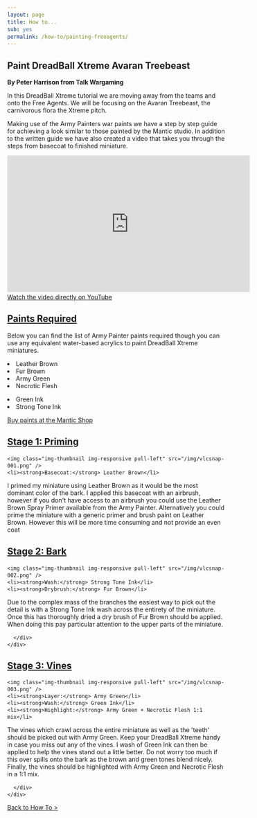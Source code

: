 ```yaml
---
layout: page
title: How to...
sub: yes
permalink: /how-to/painting-freeagents/
---
```

<h2>Paint DreadBall Xtreme Avaran Treebeast</h2>
<strong>By Peter Harrison from Talk Wargaming</strong>

In this DreadBall Xtreme tutorial we are moving away from the teams and onto the Free Agents. We will be focusing on the Avaran Treebeast, the carnivorous flora the Xtreme pitch.

Making use of the Army Painters war paints we have a step by step guide for achieving a look similar to those painted by the Mantic studio. In addition to the written guide we have also created a video that takes you through the steps from basecoat to finished miniature.

<iframe width="560" height="315" src="https://www.youtube.com/embed/GL_rz1KBKB4" frameborder="0" allowfullscreen></iframe>
<!-- leave this in for mobile users -->
<a class="btn btn-danger" target="_blank" href="http://youtu.be/GL_rz1KBKB4">Watch the video directly on YouTube</a>

<div class="panel-group" id="accordion" role="tablist" aria-multiselectable="true">
  <div class="panel panel-default">
    <div class="panel-heading" role="tab" id="headingOne">
      <h2 class="panel-title">
	<a data-toggle="collapse" data-parent="#accordion" href="#collapseOne" aria-expanded="true" aria-controls="collapseOne">
	  Paints Required
	</a>
      </h2>
    </div>
    <div id="collapseOne" class="panel-collapse collapse" role="tabpanel" aria-labelledby="headingOne">
      <div class="panel-body">

Below you can find the list of Army Painter paints required though you can use any equivalent water-based acrylics to paint DreadBall Xtreme miniatures. 

<!-- Content Row -->
<div class="row">
<div class="col-md-4">
<p><li>Leather Brown</li>
<li>Fur Brown</li>
<li>Army Green</li>
<li>Necrotic Flesh</li></p>
</div>
<!-- /.col-md-4 -->
 <div class="col-md-4">
<p><li>Green Ink</li>
<li>Strong Tone Ink</li>
</p>
</div>

<p><a href="http://www.manticgames.com/mantic-shop.html" class="btn btn-danger">Buy paints at the Mantic Shop</a></p>

</div>
<!-- /.row -->
     </div>
    </div>
  </div>
  <div class="panel panel-default">
    <div class="panel-heading" role="tab" id="headingTwo">
      <h2 class="panel-title">
        <a class="collapsed" data-toggle="collapse" data-parent="#accordion" href="#collapseTwo" aria-expanded="false" aria-controls="collapseTwo">
          Stage 1: Priming
        </a>
      </h2>
    </div>
    <div id="collapseTwo" class="panel-collapse collapse" role="tabpanel" aria-labelledby="headingTwo">
      <div class="panel-body">
      
    <img class="img-thumbnail img-responsive pull-left" src="/img/vlcsnap-001.png" />
    <li><strong>Basecoat:</strong> Leather Brown</li>


I primed my miniature using Leather Brown as it would be the most dominant color of the bark. I applied this basecoat with an airbrush, however if you don't have access to an airbrush you could use the Leather Brown Spray Primer available from the Army Painter. Alternatively you could prime the miniature with a generic primer and brush paint on Leather Brown. However this will be more time consuming and not provide an even coat
      </div>
    </div>
  </div>
<div class="panel panel-default">
    <div class="panel-heading" role="tab" id="headingThree">
      <h2 class="panel-title">
        <a class="collapsed" data-toggle="collapse" data-parent="#accordion" href="#collapseThree" aria-expanded="false" aria-controls="collapseThree">
          Stage 2: Bark
        </a>
      </h2>
    </div>
    <div id="collapseThree" class="panel-collapse collapse" role="tabpanel" aria-labelledby="headingThree">
      <div class="panel-body">
      
    <img class="img-thumbnail img-responsive pull-left" src="/img/vlcsnap-002.png" />
    <li><strong>Wash:</strong> Strong Tone Ink</li> 
    <li><strong>Drybrush:</strong> Fur Brown</li>


Due to the complex mass of the branches the easiest way to pick out the detail is with a Strong Tone Ink wash across the entirety of the miniature. Once this has thoroughly dried a dry brush of Fur Brown should be applied. When doing this pay particular attention to the upper parts of the miniature. 

      </div>
    </div>
  </div>
<div class="panel panel-default">
    <div class="panel-heading" role="tab" id="headingFour">
      <h2 class="panel-title">
        <a class="collapsed" data-toggle="collapse" data-parent="#accordion" href="#collapseFour" aria-expanded="false" aria-controls="collapseFour">
          Stage 3: Vines
        </a>
      </h2>
    </div>
    <div id="collapseFour" class="panel-collapse collapse" role="tabpanel" aria-labelledby="headingFour">
      <div class="panel-body">
     
    <img class="img-thumbnail img-responsive pull-left" src="/img/vlcsnap-003.png" />
    <li><strong>Layer:</strong> Army Green</li>
    <li><strong>Wash:</strong> Green Ink</li>
    <li><strong>Highlight:</strong> Army Green + Necrotic Flesh 1:1 mix</li>


The vines which crawl across the entire miniature as well as the 'teeth' should be picked out with Army Green. Keep your DreadBall Xtreme handy in case you miss out any of the vines. I wash of Green Ink can then be applied to help the vines stand out a little better. Do not worry too much if this over spills onto the bark as the brown and green tones blend nicely. Finally, the vines should be highlighted with Army Green and Necrotic Flesh in a 1:1 mix.



      </div>
    </div>
  </div>
</div>

<p><a href="http://dreadballxtremethegame.com/how-to/" class="btn btn-danger">Back to How To ></a></p>
